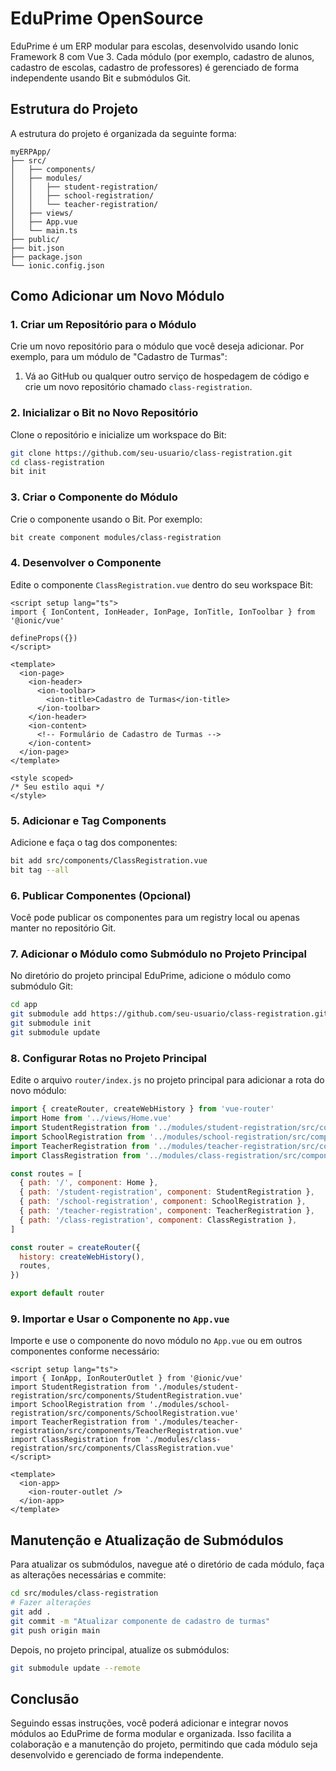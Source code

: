 # EduPrime OpenSource

EduPrime é um ERP modular para escolas, desenvolvido usando Ionic Framework 8 com Vue 3. Cada módulo (por exemplo, cadastro de alunos, cadastro de escolas, cadastro de professores) é gerenciado de forma independente usando Bit e submódulos Git.

## Estrutura do Projeto

A estrutura do projeto é organizada da seguinte forma:

```
myERPApp/
├── src/
│   ├── components/
│   ├── modules/
│   │   ├── student-registration/
│   │   ├── school-registration/
│   │   └── teacher-registration/
│   ├── views/
│   ├── App.vue
│   └── main.ts
├── public/
├── bit.json
├── package.json
└── ionic.config.json
```

## Como Adicionar um Novo Módulo

### 1. Criar um Repositório para o Módulo

Crie um novo repositório para o módulo que você deseja adicionar. Por exemplo, para um módulo de "Cadastro de Turmas":

1. Vá ao GitHub ou qualquer outro serviço de hospedagem de código e crie um novo repositório chamado `class-registration`.

### 2. Inicializar o Bit no Novo Repositório

Clone o repositório e inicialize um workspace do Bit:

```bash
git clone https://github.com/seu-usuario/class-registration.git
cd class-registration
bit init
```

### 3. Criar o Componente do Módulo

Crie o componente usando o Bit. Por exemplo:

```bash
bit create component modules/class-registration
```

### 4. Desenvolver o Componente

Edite o componente `ClassRegistration.vue` dentro do seu workspace Bit:

```vue
<script setup lang="ts">
import { IonContent, IonHeader, IonPage, IonTitle, IonToolbar } from '@ionic/vue'

defineProps({})
</script>

<template>
  <ion-page>
    <ion-header>
      <ion-toolbar>
        <ion-title>Cadastro de Turmas</ion-title>
      </ion-toolbar>
    </ion-header>
    <ion-content>
      <!-- Formulário de Cadastro de Turmas -->
    </ion-content>
  </ion-page>
</template>

<style scoped>
/* Seu estilo aqui */
</style>
```

### 5. Adicionar e Tag Components

Adicione e faça o tag dos componentes:

```bash
bit add src/components/ClassRegistration.vue
bit tag --all
```

### 6. Publicar Componentes (Opcional)

Você pode publicar os componentes para um registry local ou apenas manter no repositório Git.

### 7. Adicionar o Módulo como Submódulo no Projeto Principal

No diretório do projeto principal EduPrime, adicione o módulo como submódulo Git:

```bash
cd app
git submodule add https://github.com/seu-usuario/class-registration.git src/modules/class-registration
git submodule init
git submodule update
```

### 8. Configurar Rotas no Projeto Principal

Edite o arquivo `router/index.js` no projeto principal para adicionar a rota do novo módulo:

```javascript
import { createRouter, createWebHistory } from 'vue-router'
import Home from '../views/Home.vue'
import StudentRegistration from '../modules/student-registration/src/components/StudentRegistration.vue'
import SchoolRegistration from '../modules/school-registration/src/components/SchoolRegistration.vue'
import TeacherRegistration from '../modules/teacher-registration/src/components/TeacherRegistration.vue'
import ClassRegistration from '../modules/class-registration/src/components/ClassRegistration.vue'

const routes = [
  { path: '/', component: Home },
  { path: '/student-registration', component: StudentRegistration },
  { path: '/school-registration', component: SchoolRegistration },
  { path: '/teacher-registration', component: TeacherRegistration },
  { path: '/class-registration', component: ClassRegistration },
]

const router = createRouter({
  history: createWebHistory(),
  routes,
})

export default router
```

### 9. Importar e Usar o Componente no `App.vue`

Importe e use o componente do novo módulo no `App.vue` ou em outros componentes conforme necessário:

```vue
<script setup lang="ts">
import { IonApp, IonRouterOutlet } from '@ionic/vue'
import StudentRegistration from './modules/student-registration/src/components/StudentRegistration.vue'
import SchoolRegistration from './modules/school-registration/src/components/SchoolRegistration.vue'
import TeacherRegistration from './modules/teacher-registration/src/components/TeacherRegistration.vue'
import ClassRegistration from './modules/class-registration/src/components/ClassRegistration.vue'
</script>

<template>
  <ion-app>
    <ion-router-outlet />
  </ion-app>
</template>
```

## Manutenção e Atualização de Submódulos

Para atualizar os submódulos, navegue até o diretório de cada módulo, faça as alterações necessárias e commite:

```bash
cd src/modules/class-registration
# Fazer alterações
git add .
git commit -m "Atualizar componente de cadastro de turmas"
git push origin main
```

Depois, no projeto principal, atualize os submódulos:

```bash
git submodule update --remote
```

## Conclusão

Seguindo essas instruções, você poderá adicionar e integrar novos módulos ao EduPrime de forma modular e organizada. Isso facilita a colaboração e a manutenção do projeto, permitindo que cada módulo seja desenvolvido e gerenciado de forma independente.
